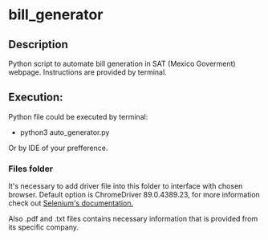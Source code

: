# bill_generator
## Description
Python script to automate bill generation in SAT (Mexico Goverment) webpage.
Instructions are provided by terminal. 

## Execution:
Python file could be executed by terminal:
- python3 auto_generator.py

Or by IDE of your prefference.

### Files folder
It's necessary to add driver file into this folder to interface with chosen browser.
Default option is ChromeDriver 89.0.4389.23, for more information check out [Selenium's documentation.](https://selenium-python.readthedocs.io/installation.html#drivers
)

Also .pdf and .txt files contains necessary information that is provided from its specific company. 